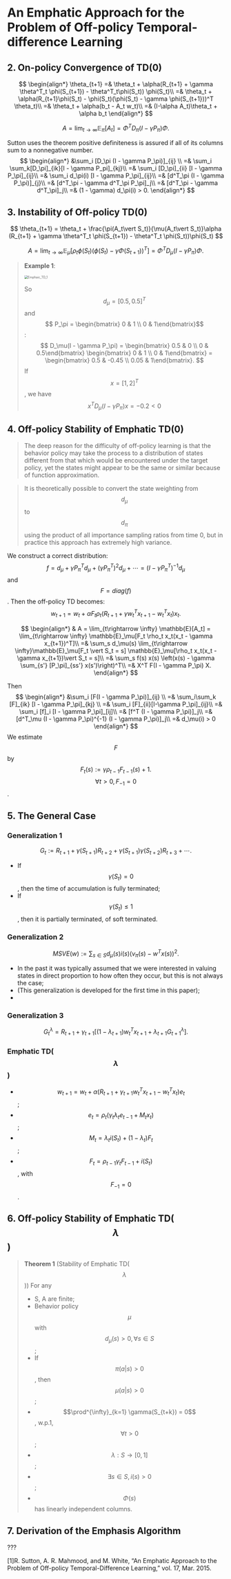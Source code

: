 # An Emphatic Approach for the Problem of Off-policy Temporal-difference Learning

## 2. On-policy Convergence of TD(0)

$$
\begin{align*}
\theta_{t+1} =& \theta_t + \alpha(R_{t+1} + \gamma \theta^T_t \phi(S_{t+1}) - \theta^T_t\phi(S_t)) \phi(S_t)\\
=& \theta_t + \alpha(R_{t+1}\phi(S_t) - \phi(S_t)(\phi(S_t) - \gamma \phi(S_{t+1}))^T \theta_t)\\
=& \theta_t + \alpha(b_t - A_t w_t)\\
=& (I-\alpha A_t)\theta_t + \alpha b_t
\end{align*}
$$


$$
A = \lim_{t\rightarrow \infty} \mathbb{E}_{\pi}[A_t] = \Phi^T D_\pi(I - \gamma P_\pi) \Phi.
$$

Sutton uses the theorem positive definiteness is assured if all of its columns sum to a nonnegative number.
$$
\begin{align*}
&\sum_i [D_\pi (I - \gamma P_\pi)]_{ij} \\
=& \sum_i \sum_k[D_\pi]_{ik}[I - \gamma P_pi]_{kj}\\
=& \sum_i [D_\pi]_{ii} [I - \gamma P_\pi]_{ij}\\
=& \sum_i d_\pi(i) [I - \gamma P_\pi]_{ij}\\
=& [d^T_\pi (I - \gamma P_\pi)]_{j}\\
=& [d^T_\pi - \gamma d^T_\pi P_\pi]_j\\
=& [d^T_\pi - \gamma d^T_\pi]_j\\
=& (1 - \gamma) d_\pi(i) > 0.
\end{align*}
$$

## 3. Instability of Off-policy TD(0)

$$
\theta_{t+1} = \theta_t + \frac{\pi(A_t\vert S_t)}{\mu(A_t\vert S_t)}\alpha
(R_{t+1} + \gamma \theta^T_t \phi(S_{t+1}) - \theta^T_t \phi(S_t))\phi(S_t)
$$

$$
A = \lim_{t\rightarrow \infty} \mathbb{E}_\mu[\rho_t \phi(S_t)(\phi(S_t) - \gamma \Phi(S_{t+1}))^T] = \Phi^T D_\mu(I - \gamma P_\pi) \Phi.
$$

> **Example 1**:
>
> <img src="C:\Users\pengl\Documents\md-notes\pic\Emphaic_TD_1.png" alt="Emphaic_TD_1" style="zoom:50%;" />
>
> So $$ d_\mu = [0.5, 0.5]^T$$ and $$ P_\pi = \begin{bmatrix} 0 & 1 \\ 0 & 1\end{bmatrix}$$:
> $$
> D_\mu(I - \gamma P_\pi) =
> \begin{bmatrix} 0.5 & 0 \\ 0 & 0.5\end{bmatrix}
> \begin{bmatrix} 0 & 1 \\ 0 & 1\end{bmatrix}
> = \begin{bmatrix} 0.5 & -0.45 \\ 0.05 & 1\end{bmatrix}.
> $$
> If $$x = [1, 2]^T$$, we have
> $$
> x^T D_\mu(I - \gamma P_\pi) x = -0.2 < 0
> $$

## 4. Off-policy Stability of Emphatic TD(0)

> The deep reason for the difficulty of off-policy learning is that the behavior policy may take the process to a distribution of states different from that which would be encountered under the target policy, yet the states might appear to be the same or similar because of function approximation. 

> It is theoretically possible to convert the state weighting from $$d_\mu$$ to $$d_\pi$$ using the product of all importance sampling ratios from time 0, but in practice this approach has extremely high variance. 

We construct a correct distribution:
$$
f = d_\mu + \gamma P^T_\pi d_\mu + (\gamma P^T_\pi)^2 d_\mu + \cdots 
= (I - \gamma P^T_\pi)^{-1} d_\mu
$$
and $$F = diag(f)$$. Then the off-policy TD becomes:
$$
w_{t+1} = w_t + \alpha F_t \rho_t(R_{t+1} + \gamma w^T_t x_{t+1} - w^T_t x_t) x_t.
$$

$$
\begin{align*}
& A = \lim_{t\rightarrow \infty} \mathbb{E}[A_t]
= \lim_{t\rightarrow \infty} \mathbb{E}_\mu[F_t \rho_t x_t(x_t - \gamma x_{t+1})^T]\\
=& \sum_s d_\mu(s) \lim_{t\rightarrow \infty}\mathbb{E}_\mu[F_t \vert S_t = s]
\mathbb{E}_\mu[\rho_t x_t(x_t - \gamma x_{t+1})\vert S_t = s]\\
=& \sum_s f(s) x(s) \left(x(s) - \gamma \sum_{s'} [P_\pi]_{ss'} x(s')\right)^T\\
=& X^T F(I - \gamma P_\pi) X.
\end{align*}
$$

Then
$$
\begin{align*}
&\sum_i [F(I - \gamma P_\pi)]_{ij} \\
=& \sum_i\sum_k [F]_{ik} [I - \gamma P_\pi]_{kj} \\
=& \sum_i [F]_{ii}[I-\gamma P_\pi]_{ij}\\
=& \sum_i [f]_i [I - \gamma P_\pi]_[ij]\\
=& [f^T (I - \gamma P_\pi)]_j\\
=& [d^T_\mu (I - \gamma P_\pi)^{-1} (I - \gamma P_\pi)]_j\\
=& d_\mu(i) > 0
\end{align*}
$$
We estimate $$F$$ by
$$
F_t(s) :=\gamma \rho_{t-1} F_{t-1}(s) + 1.
$$
$$ \forall t > 0, F_{-1} = 0 $$.

## 5. The General Case

### Generalization 1

$$
G_t := R_{t+1} + \gamma(S_{t+1})R_{t+2} + \gamma(S_{t+1})\gamma(S_{t+2}) R_{t+3} + \cdots.
$$

- If $$ \gamma(S_t) = 0$$, then the time of accumulation is fully terminated;
- If $$ \gamma(S_t) \le 1$$, then it is partially terminated, of soft terminated.

### Generalization 2

$$
MSVE(w) := \sum_{s \in S} d_\mu(s) i(s) (v_\pi(s) - w^T x(s))^2.
$$

- In the past it was typically assumed that we were interested in valuing states in direct proportion to how often they occur, but this is not always the case;
- (This generalization is developed for the first time in this paper);
- 

### Generalization 3

$$
G^\lambda_t = R_{t+1} + \gamma_{t+1} [(1 - \lambda_{t+1}) w^T_t x_{t+1} + \lambda_{t+1} G^\lambda_{t+1}].
$$

### Emphatic TD($$\lambda$$)

- $$ w_{t+1} = w_t + \alpha(R_{t+1} + \gamma_{t+1} w^T_t x_{t+1} - w^T_t x_t) e_t$$;
- $$ e_t = \rho_t(\gamma_t \lambda_t e_{t-1} + M_t x_t)$$;
- $$ M_t = \lambda_t i(S_t) + (1 - \lambda_t) F_t$$;
- $$F_t = \rho_{t-1} \gamma_t F_{t-1} + i(S_t)$$, with $$F_{-1} = 0$$.

## 6. Off-policy Stability of Emphatic TD($$\lambda$$)

> **Theorem 1** (Stability of Emphatic TD($$\lambda$$)) For any
>
> - S, A are finite;
> - Behavior policy $$\mu$$ with $$d_\mu(s) > 0, \forall s \in S $$;
> - If $$ \pi(a \vert s) > 0 $$, then $$\mu(a \vert s) > 0$$;
> - $$\prod^{\infty}_{k=1} \gamma(S_{t+k}) = 0$$, w.p.1, $$\forall t > 0$$;
> - $$ \lambda: S \rightarrow [0,1]$$;
> - $$\exists s \in S, i(s) > 0$$;
> - $$ \Phi(s)$$ has linearly independent columns.

## 7. Derivation of the Emphasis Algorithm

???



[1]R. Sutton, A. R. Mahmood, and M. White, “An Emphatic Approach to the Problem of Off-policy Temporal-Difference Learning,” vol. 17, Mar. 2015.